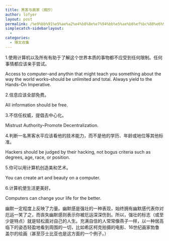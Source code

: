 ```yaml
---
title: 黑客与画家（摘抄）
author: lofyer
layout: post
permalink: /%e9%bb%91%e5%ae%a2%e4%b8%8e%e7%94%bb%e5%ae%b6%ef%bc%88%e6%91%98%e6%8a%84%ef%bc%89/
simplecatch-sidebarlayout:
  - 
categories:
  - 博文收集
---
```

1.使用计算机以及所有有助于了解这个世界本质的事物都不应受到任何限制。任何事情都应该亲手尝试。

Access to computer&#8211;and anythin that might teach you something about the way the world works&#8211;should be unlimited and total. Always yield to the Hands-On Imperative.

2.信息应该全部免费。

All information should be free.

3.不信任权威，提倡去中心化。

Mistrust Authority&#8211;Promote Decentralization.

4.判断一名黑客水平应该看他的技术能力，而不是他的学历、年龄或地位等其他标准。

Hackers should be judged by their hacking, not bogus criteria such as degrees, age, race, or position.

5.你可以用计算机创造美和艺术。

You can create art and beauty on a computer.

6.计算机使生活更美好。

Computers can change your life for the better.

幽默一定程度上反映了力量。幽默感是强壮的一种表现，始终拥有幽默感代表你对厄运一笑了之，而丧失幽默感则表示你被厄运深深伤到。所以，强壮的标志（或至少是特点）就是轻松面对自己的人生。充满自信的人常常像燕子一样，以一种居高临下的姿态轻盈地看到周围的一切，比如希区柯克拍摄的电影、16世纪画家勃鲁盖尔的绘画（甚至莎士比亚也是这方面的一个例子。）
